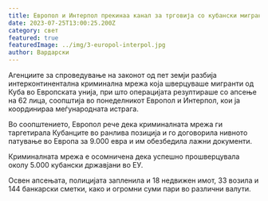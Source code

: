 ```yaml
---
title: Европол и Интерпол прекинаа канал за трговија со кубански мигранти во ЕУ
date: 2023-07-25T13:00:25.200Z
category: свет
featured: true
featuredImage: ../img/3-europol-interpol.jpg
author: Вардарски
---
```

Агенциите за спроведување на законот од пет земји разбија интерконтинентална криминална мрежа која шверцуваше мигранти од Куба во Европската унија, при што операцијата резултираше со апсење на 62 лица, соопштија во понеделникот Европол и Интерпол, кои ја координираа меѓународната истрага.

Во соопштението, Европол рече дека криминалната мрежа ги таргетирала Кубанците во ранлива позиција и го договорила нивното патување во Европа за 9.000 евра и им обезбедила лажни документи.

Криминалната мрежа е осомничена дека успешно прошверцувала околу 5.000 кубански државјани во ЕУ.

Освен апсењата, полицијата запленила и 18 недвижен имот, 33 возила и 144 банкарски сметки, како и огромни суми пари во различни валути.